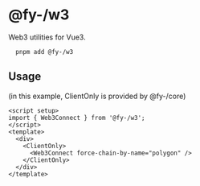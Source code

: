 # @fy-/w3
Web3 utilities for Vue3.
```
  pnpm add @fy-/w3
```

## Usage
(in this example, ClientOnly is provided by @fy-/core)
```vue
<script setup>
import { Web3Connect } from '@fy-/w3';
</script>
<template>
  <div>
    <ClientOnly>
      <Web3Connect force-chain-by-name="polygon" />
    </ClientOnly>
  </div>
</template>
```

